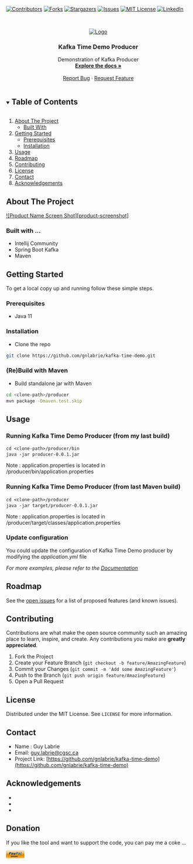 <!-- PROJECT SHIELDS -->
[![Contributors][contributors-shield]][contributors-url]
[![Forks][forks-shield]][forks-url]
[![Stargazers][stars-shield]][stars-url]
[![Issues][issues-shield]][issues-url]
[![MIT License][license-shield]][license-url]
[![LinkedIn][linkedin-shield]][linkedin-url]

<!-- PROJECT LOGO -->
<br />
<p align="center">
  <a href="https://github.com/gnlabrie/kafka-time-demo">
    <img src="images/logo.png" alt="Logo" width="80" height="80">
  </a>
</p>

<h3 align="center">Kafka Time Demo Producer</h3>

<p align="center">
   Demonstration of Kafka Producer
   <br />
   <a href="https://github.com/gnlabrie/kafka-time-demo"><strong>Explore the docs »</strong></a>
   <br />
   <br />
   <a href="https://github.com/gnlabrie/kafka-time-demo/issues">Report Bug</a>
   ·
   <a href="https://github.com/gnlabrie/kafka-time-demo/issues">Request Feature</a>
</p>

<!-- TABLE OF CONTENTS -->
<details open="open">
  <summary><h2 style="display: inline-block">Table of Contents</h2></summary>
  <ol>
    <li>
      <a href="#about-the-project">About The Project</a>
      <ul>
        <li><a href="#built-with">Built With</a></li>
      </ul>
    </li>
    <li>
      <a href="#getting-started">Getting Started</a>
      <ul>
        <li><a href="#prerequisites">Prerequisites</a></li>
        <li><a href="#installation">Installation</a></li>
      </ul>
    </li>
    <li><a href="#usage">Usage</a></li>
    <li><a href="#roadmap">Roadmap</a></li>
    <li><a href="#contributing">Contributing</a></li>
    <li><a href="#license">License</a></li>
    <li><a href="#contact">Contact</a></li>
    <li><a href="#acknowledgements">Acknowledgements</a></li>
  </ol>
</details>

<!-- ABOUT THE PROJECT -->
## About The Project

[![Product Name Screen Shot][product-screenshot]](https://example.com)

### Built with ...

* Intellij Community
* Spring Boot Kafka
* Maven

<!-- GETTING STARTED -->
## Getting Started
To get a local copy up and running follow these simple steps.

### Prerequisites
* Java 11

### Installation
- Clone the repo
 ```sh
git clone https://github.com/gnlabrie/kafka-time-demo.git
```

### (Re)Build with Maven
- Build standalone jar with Maven
```sh
cd <clone-path>/producer
mvn package -Dmaven.test.skip
```

<!-- USAGE EXAMPLES -->
## Usage

### Running Kafka Time Demo Producer (from my last build)
```shell
cd <clone-path>/producer/bin
java -jar producer-0.0.1.jar
```
Note : application.properties is located in <clone-path>/producer/bin/application.properties

### Running Kafka Time Demo Producer (from last Maven build)
```shell
cd <clone-path>/producer
java -jar target/producer-0.0.1.jar
```
Note : application.properties is located in <clone-path>/producer/target/classes/application.properties

### Update configuration
You could update the configuration of Kafka Time Demo producer by modifying the *application.yml* file

_For more examples, please refer to the [Documentation](https://example.com)_

<!-- ROADMAP -->
## Roadmap

See the [open issues](https://github.com/gnlabrie/kafka-time-demo/issues) for a list of proposed features (and known issues).

<!-- CONTRIBUTING -->
## Contributing

Contributions are what make the open source community such an amazing place to learn, inspire, and create. Any contributions you make are **greatly appreciated**.

1. Fork the Project
2. Create your Feature Branch (`git checkout -b feature/AmazingFeature`)
3. Commit your Changes (`git commit -m 'Add some AmazingFeature'`)
4. Push to the Branch (`git push origin feature/AmazingFeature`)
5. Open a Pull Request

<!-- LICENSE -->
## License

Distributed under the MIT License. See `LICENSE` for more information.

<!-- CONTACT -->
## Contact

* Name : Guy Labrie
* Email: [guy.labrie@cgsc.ca](mailto:guy.labrie@cgsc.ca?subject=[GitHub]%20Source%20Han%20Sans)
* Project Link: [https://github.com/gnlabrie/kafka-time-demo](https://github.com/gnlabrie/kafka-time-demo)

<!-- ACKNOWLEDGEMENTS -->
## Acknowledgements

* []()
* []()
* []()

## Donation
If you like the tool and want to support the code, you can pay me a coke ...

<a href="https://www.paypal.com/donate?business=XPAD6SVHRHTP2&no_recurring=0&currency_code=CAD" target=”_blank”><img src="https://github.com/gnlabrie/kafka-time-demo/blob/main/images/donate.png" align="left" height="10%" width="10%"></a>

<!-- MARKDOWN LINKS & IMAGES -->
<!-- https://www.markdownguide.org/basic-syntax/#reference-style-links -->
[contributors-shield]: https://img.shields.io/github/contributors/gnlabrie/kafka-time-demo?style=for-the-badge
[contributors-url]: https://github.com/gnlabrie/kafka-time-demo/graphs/contributors
[forks-shield]: https://img.shields.io/github/forks/gnlabrie/kafka-time-demo?style=for-the-badge
[forks-url]: https://github.com/gnlabrie/kafka-time-demo/network/members
[stars-shield]: https://img.shields.io/github/stars/gnlabrie/kafka-time-demo?style=for-the-badge
[stars-url]: https://github.com/gnlabrie/kafka-time-demo/stargazers
[issues-shield]: https://img.shields.io/github/issues/gnlabrie/kafka-time-demo?style=for-the-badge
[issues-url]: https://github.com/gnlabrie/kafka-time-demo/issues
[license-shield]: https://img.shields.io/github/license/gnlabrie/kafka-time-demo?style=for-the-badge
[license-url]: https://github.com/gnlabrie/kafka-time-demo/blob/master/LICENSE.txt
[linkedin-shield]: https://img.shields.io/badge/-LinkedIn-black.svg?style=for-the-badge&logo=linkedin&colorB=555
[linkedin-url]: https://linkedin.com/in/guy-labrie-3461463